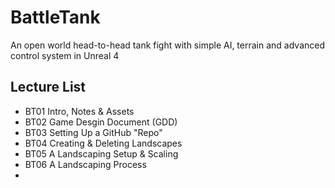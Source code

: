 # BattleTank
An open world head-to-head tank fight with simple AI, terrain and advanced control system in Unreal 4

## Lecture List
* BT01 Intro, Notes & Assets
* BT02 Game Desgin Document (GDD)
* BT03 Setting Up a GitHub "Repo"
* BT04 Creating & Deleting Landscapes
* BT05 A Landscaping Setup & Scaling
* BT06 A Landscaping Process
*